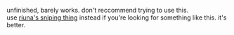 unfinished, barely works. don't reccommend trying to use this.  
use [riuna's sniping thing](https://cdn.discordapp.com/attachments/851982113980547102/851982163313164298/Snipifier_Source.zip) instead if you're looking for something like this. it's better.